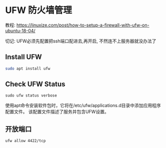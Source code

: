 # UFW 防火墙管理

教程: https://linuxize.com/post/how-to-setup-a-firewall-with-ufw-on-ubuntu-18-04/

切记: UFW必须先配置把ssh端口配进去,再开启, 不然连不上服务器就没办法了

## Install UFW

```sh
sudo apt install ufw
```

## Check UFW Status

```
sudo ufw status verbose
```

使用apt命令安装软件包时，它将在/etc/ufw/applications.d目录中添加应用程序配置文件。 该配置文件描述了服务并包含UFW设置。

## 开放端口

```
ufw allow 4422/tcp
```